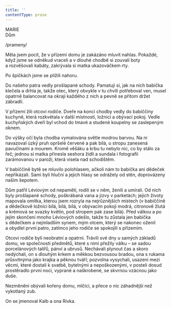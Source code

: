 ```yaml
---
title: ''
contentType: prose
---
```


MARIE  
Dům

/prameny/

  

Měla jsem pocit, že v přízemí domu je zakázáno mluvit nahlas. Pokaždé, když jsme se odněkud vraceli a v dlouhé chodbě si zouvali boty a rozvěšovali kabáty, zakrývala si matka ukazováčkem rty.

Po špičkách jsme se plížili nahoru.

Do našeho patra vedly prošlapané schody. Pamatuji si, jak na nich babička klečela a drhla je, takže otec, který obvykle v tu chvíli potřeboval ven, musel opatrně balancovat na okraji každého z nich a pevně se přitom držet zábradlí.

V přízemí žili otcovi rodiče. Dveře na konci chodby vedly do babiččiny kuchyně, která rozkvétala v další místnosti, ložnici a obývací pokoj. Vedle kuchyňských dveří byl vchod do tmavé a studené koupelny se zaslepeným oknem.

Do výšky očí byla chodba vymalována světle modrou barvou. Na ni navazoval úzký pruh opršelé červené a pak bílá, u stropu zanesená pavučinami a mourem. Kromě věšáku a krbu tu nebylo nic, co by stálo za řeč; jednou si matka přinesla seshora židli a sundala i fotografii zarámovanou v paroží, která visela nad schodištěm.

V babiččině bytě se mluvilo polohlasem, ačkoli nám to babička ani dědeček nepřikázali. Sami byli hluční a jejich hlasy se odrážely od stěn, doprovázeny naším šepotem.

Dům patřil Léviovým od nepaměti, rodili se v něm, ženili a umírali. Od nich byly prošlapané schody, poškrábaná vana a jizvy v parketách; jejich životy mapovala omítka, kterou jsem rozryla na nejrůznějších místech (v babiččině a dědečkově ložnici bílá, bílá, bílá, v obývacím pokoji modrá, citronově žlutá a krémová se svazky květin, pod stropem pak zase bílá). Před válkou a po jejím skončení mnoho Léviových odešlo, takže tu zůstala jen babička s dědečkem a nejmladším synem, mým otcem, který se nakonec oženil a obydlel první patro, zatímco jeho rodiče se spokojili s přízemím.

Otcovi rodiče byli neobratní a opatrní. Trávili své dny u samých základů domu, ve společnosti předmětů, které s nimi přežily válku – se sadou porcelánových talířů, pánví a ubrusů. Nechávali plynout čas a skoro nedýchali, on s dlouhým krkem a měkkou bezvousou bradou, ona s rukama průsvitnýma jako krajka a pěknou tváří; pozvolna vysychali, usazeni mezi věcmi, které dostali k svatbě, bytelnými a nepoškozenými, v posteli dosud prostěradlo první noci, vyprané a naškrobené, se skvrnou vzácnou jako duše.

Nezměněni obývali kořeny domu, mlčící, a přece o nic záhadnější než vykotlaný zub.

On se jmenoval Kalb a ona Rivka.
